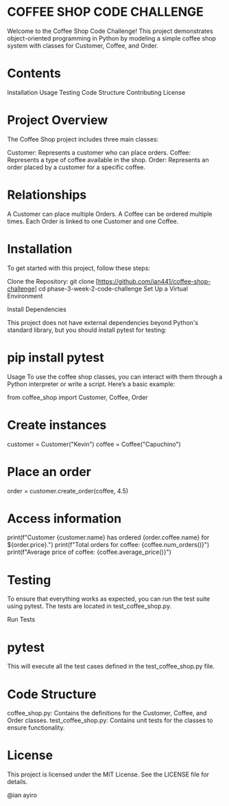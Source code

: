 # COFFEE SHOP CODE CHALLENGE

Welcome to the Coffee Shop Code Challenge! This project demonstrates object-oriented programming in Python by modeling a simple coffee shop system with classes for Customer, Coffee, and Order.

# Contents
Installation
Usage
Testing
Code Structure
Contributing
License

# Project Overview
The Coffee Shop project includes three main classes:

Customer: Represents a customer who can place orders.
Coffee: Represents a type of coffee available in the shop.
Order: Represents an order placed by a customer for a specific coffee.

# Relationships
A Customer can place multiple Orders.
A Coffee can be ordered multiple times.
Each Order is linked to one Customer and one Coffee.

# Installation
To get started with this project, follow these steps:

Clone the Repository: 
git clone [https://github.com/ian441/coffee-shop-challenge]
cd phase-3-week-2-code-challenge
Set Up a Virtual Environment

Install Dependencies

This project does not have external dependencies beyond Python's standard library, but you should install pytest for testing:

# pip install pytest
Usage
To use the coffee shop classes, you can interact with them through a Python interpreter or write a script. Here’s a basic example:

from coffee_shop import Customer, Coffee, Order

# Create instances
customer = Customer("Kevin")
coffee = Coffee("Capuchino")

# Place an order
order = customer.create_order(coffee, 4.5)

# Access information
print(f"Customer {customer.name} has ordered {order.coffee.name} for ${order.price}.")
print(f"Total orders for coffee: {coffee.num_orders()}")
print(f"Average price of coffee: {coffee.average_price()}")

# Testing
To ensure that everything works as expected, you can run the test suite using pytest. The tests are located in test_coffee_shop.py.

Run Tests

# pytest
This will execute all the test cases defined in the test_coffee_shop.py file.

# Code Structure
coffee_shop.py: Contains the definitions for the Customer, Coffee, and Order classes.
test_coffee_shop.py: Contains unit tests for the classes to ensure functionality.

# License
This project is licensed under the MIT License. See the LICENSE file for details.

@ian ayiro
